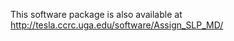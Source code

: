 
This software package is also available at 
  http://tesla.ccrc.uga.edu/software/Assign_SLP_MD/
  
